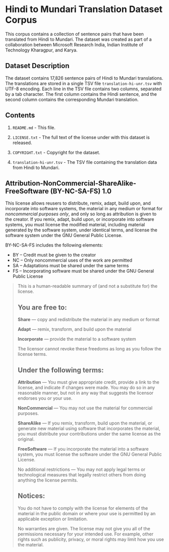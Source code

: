 # Hindi to Mundari Translation Dataset Corpus

This corpus contains a collection of sentence pairs that have been translated from Hindi to Mundari. The dataset was created as part of a collaboration between Microsoft Research India, Indian Institute of Technology Kharagpur, and Karya.

## Dataset Description

The dataset contains 17,826 sentence pairs of Hindi to Mundari translations. The translations are stored in a single TSV file `translation-hi-unr.tsv` with UTF-8 encoding. Each line in the TSV file contains two columns, separated by a tab character. The first column contains the Hindi sentence, and the second column contains the corresponding Mundari translation.

## Contents

1. `README.md` - This file.

2. `LICENSE.txt` - The full text of the license under with this dataset is released.

3. `COPYRIGHT.txt` - Copyright for the dataset.

4. `translation-hi-unr.tsv` - The TSV file containing the translation data from Hindi to Mundari.

## Attribution-NonCommercial-ShareAlike-FreeSoftware (BY-NC-SA-FS) 1.0

This license allows reusers to distribute, remix, adapt, build upon, and incorporate into software systems, the material in any medium or format for _noncommercial purposes only_, and only so long as attribution is given to the creator. If you remix, adapt, build upon, or incorporate into software systems, you must license the modified material, including material generated by the software system, under identical terms, and license the software system under the GNU General Public License.

BY-NC-SA-FS includes the following elements:

- BY – Credit must be given to the creator
- NC – Only noncommercial uses of the work are permitted
- SA – Adaptations must be shared under the same terms
- FS – Incorporating software must be shared under the GNU General Public License

> This is a human-readable summary of (and not a substitute for) the license.
>
> ## You are free to:
>
> **Share** — copy and redistribute the material in any medium or format
>
> **Adapt** — remix, transform, and build upon the material
>
> **Incorporate** — provide the material to a software system
>
> The licensor cannot revoke these freedoms as long as you follow the license terms.
>
> ## Under the following terms:
>
> **Attribution** — You must give appropriate credit, provide a link to the license, and indicate if changes were made. You may do so in any reasonable manner, but not in any way that suggests the licensor endorses you or your use.
>
> **NonCommercial** — You may not use the material for commercial purposes.
>
> **ShareAlike** — If you remix, transform, build upon the material, or generate new material using software that incorporates the material, you must distribute your contributions under the same license as the original.
>
> **FreeSoftware** — If you incorporate the material into a software system, you must license the software under the GNU General Public License.
>
> No additional restrictions — You may not apply legal terms or technological measures that legally restrict others from doing anything the license permits.
>
> ## Notices:
>
> You do not have to comply with the license for elements of the material in the public domain or where your use is permitted by an applicable exception or limitation.
>
> No warranties are given. The license may not give you all of the permissions necessary for your intended use. For example, other rights such as publicity, privacy, or moral rights may limit how you use the material.
